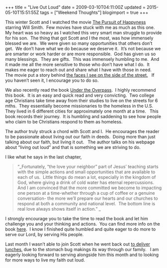 +++
title = "Live Out Loud"
date = 2009-03-10T04:11:00Z
updated = 2015-05-10T15:51:55Z
tags = ["Weekend Thoughts"]
blogimport = true 
+++

 This winter Scott and I watched the movie [The Pursuit of Happyness](http://www.sonypictures.com/homevideo/thepursuitofhappyness/) starring Will Smith.&#160; Few movies have stuck with me as much as this one.&#160; My heart was so heavy as I watched this very smart man struggle to provide for his son.&#160; The thing that got Scott and I the most, was how immensely blessed we are.&#160; We were given so many opportunities that others don’t get.&#160; We don’t have what we do because we deserve it.&#160; It’s not because we are smarter or work harder or are more responsible.&#160; God has given us so many blessings.&#160; They are gifts.&#160; This was immensely humbling to me.&#160; And it made me all the more sensitive to those who don’t have what I do.&#160; It makes me eager to reach out and share what I have with those in need.&#160; The movie put a story behind [the faces I see on the side of the street.](http://lifeatthecircus.com/2009/03/08/making-new-friends/)&#160;&#160; If you haven’t seen it, I encourage you to do so.&#160;&#160; 

We also recently read the book [Under the Overpass](http://www.undertheoverpass.com).&#160; I highly recommend this book.&#160; It is an easy and quick read and very convicting.&#160; Two college age Christians take time away from their studies to live on the streets for 6 mths.&#160; They essentially become missionaries to the homeless in the U.S.&#160; They lived in 6 different cities for approximately one month at a time.&#160;&#160; This book records their journey.&#160; It is humbling and saddening to see how people who claim to be Christians respond to them as homeless.&#160; 

The author truly struck a chord with Scott and I.&#160; He encourages the reader to be passionate about living out our faith in deeds.&#160; Doing more than just talking about our faith, but living it out.&#160;&#160; The author talks on his webpage about “living out loud” and that is something we are striving to do.&#160;&#160; 

I like what he says in the last chapter, 
  > “_Fortunately, “the love your neighbor” part of Jesus’ teaching starts with the simple actions and small opportunities that are available to each of us.&#160; Little things do mean a lot, especially in the kingdom of God, where giving a drink of cold water has eternal repercussions.&#160; And
>  I am convinced that the more committed we become to impacting one person at a time-whether through a cup of coffee or a genuine conversation- the more we’ll prepare our hearts and our churches to respond at both a community and national level.&#160; The bottom line is real love always shows itself in action.”
> _&#160;  

I strongly encourage you to take the time to read the book and let him challenge you and your thinking and actions.&#160; You can find more info on the book [here](http://www.undertheoverpass.com).&#160; I know I finished quite humbled and quite eager to do more to serve our Lord, by serving His people.&#160; 

Last month I wasn’t able to join Scott when he went back out [to deliver lunches](http://lifeatthecircus.com/2009/03/08/making-new-friends/), due to the stomach bug makings its way through our family.&#160;&#160; I am eagerly looking forward to serving alongside him this month and to looking for more ways to live my faith out loud.
